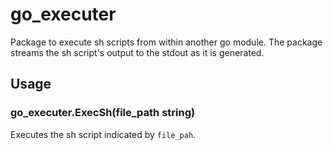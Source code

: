 # go_executer

Package to execute sh scripts from within another go module. The package streams the sh script's output to the stdout as it is generated.

## Usage

### go_executer.ExecSh(file_path string)

Executes the sh script indicated by `file_pah`.

